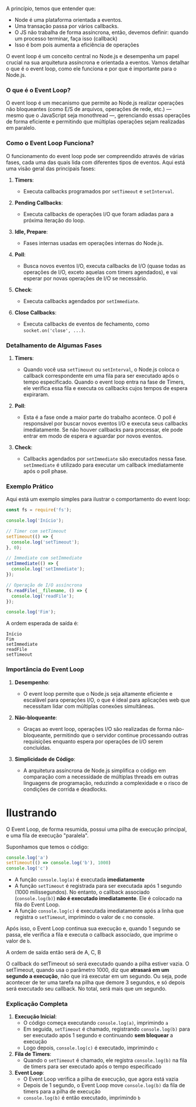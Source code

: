 A princípio, temos que entender que:
- Node é uma plataforma orientada a eventos.
- Uma transação passa por vários callbacks.
- O JS não trabalha de forma assíncrona, então, devemos definir: quando um processo terminar, faça isso (callback)
- Isso é bom pois aumenta a eficiência de operações

O event loop é um conceito central no Node.js e desempenha um papel crucial na sua arquitetura assíncrona e orientada a eventos. Vamos detalhar o que é o event loop, como ele funciona e por que é importante para o Node.js.

### O que é o Event Loop?

O event loop é um mecanismo que permite ao Node.js realizar operações não bloqueantes (como E/S de arquivos, operações de rede, etc.) — mesmo que o JavaScript seja monothread —, gerenciando essas operações de forma eficiente e permitindo que múltiplas operações sejam realizadas em paralelo.

### Como o Event Loop Funciona?

O funcionamento do event loop pode ser compreendido através de várias fases, cada uma das quais lida com diferentes tipos de eventos. Aqui está uma visão geral das principais fases:

1. **Timers**:
   - Executa callbacks programados por `setTimeout` e `setInterval`.
   
2. **Pending Callbacks**:
   - Executa callbacks de operações I/O que foram adiadas para a próxima iteração do loop.

3. **Idle, Prepare**:
   - Fases internas usadas em operações internas do Node.js.

4. **Poll**:
   - Busca novos eventos I/O, executa callbacks de I/O (quase todas as operações de I/O, exceto aquelas com timers agendados), e vai esperar por novas operações de I/O se necessário.

5. **Check**:
   - Executa callbacks agendados por `setImmediate`.

6. **Close Callbacks**:
   - Executa callbacks de eventos de fechamento, como `socket.on('close', ...)`.

### Detalhamento de Algumas Fases

1. **Timers**:
   - Quando você usa `setTimeout` ou `setInterval`, o Node.js coloca o callback correspondente em uma fila para ser executado após o tempo especificado. Quando o event loop entra na fase de Timers, ele verifica essa fila e executa os callbacks cujos tempos de espera expiraram.

2. **Poll**:
   - Esta é a fase onde a maior parte do trabalho acontece. O poll é responsável por buscar novos eventos I/O e executa seus callbacks imediatamente. Se não houver callbacks para processar, ele pode entrar em modo de espera e aguardar por novos eventos.

3. **Check**:
   - Callbacks agendados por `setImmediate` são executados nessa fase. `setImmediate` é utilizado para executar um callback imediatamente após o poll phase.

### Exemplo Prático

Aqui está um exemplo simples para ilustrar o comportamento do event loop:

```javascript
const fs = require('fs');

console.log('Início');

// Timer com setTimeout
setTimeout(() => {
  console.log('setTimeout');
}, 0);

// Immediate com setImmediate
setImmediate(() => {
  console.log('setImmediate');
});

// Operação de I/O assíncrona
fs.readFile(__filename, () => {
  console.log('readFile');
});

console.log('Fim');
```

A ordem esperada de saída é:

```
Início
Fim
setImmediate
readFile
setTimeout
```

### Importância do Event Loop

1. **Desempenho**:
   - O event loop permite que o Node.js seja altamente eficiente e escalável para operações I/O, o que é ideal para aplicações web que necessitam lidar com múltiplas conexões simultâneas.

2. **Não-bloqueante**:
   - Graças ao event loop, operações I/O são realizadas de forma não-bloqueante, permitindo que o servidor continue processando outras requisições enquanto espera por operações de I/O serem concluídas.

3. **Simplicidade de Código**:
   - A arquitetura assíncrona de Node.js simplifica o código em comparação com a necessidade de múltiplas threads em outras linguagens de programação, reduzindo a complexidade e o risco de condições de corrida e deadlocks.

# Ilustrando

O Event Loop, de forma resumida, possui uma pilha de execução principal, e uma fila de execução "paralela".

Suponhamos que temos o código:
```js
console.log('a')
setTimeout(() => console.log('b'), 1000)
console.log('c')
```

- A função `console.log(a)` é executada **imediatamente**
- A função `setTimeout` é registrada para ser executada após 1 segundo (1000 milissegundos). No entanto, o callback associado (`console.log(b)`) **não é executado imediatamente**. Ele é colocado na fila do Event Loop.
- A função `console.log(c)` é executada imediatamente após a linha que registra o `setTimeout`, imprimindo o valor de `c` no console.

Após isso, o Event Loop continua sua execução e, quando 1 segundo se passa, ele verifica a fila e executa o callback associado, que imprime o valor de `b`.

A ordem de saída então será de A, C, B

O callback do setTimeout só será executado quando a pilha estiver vazia.
O setTimeout, quando usa o parâmetro 1000, diz que **atrasará em um segundo a execução**, não que irá executar em um segundo.
Ou seja, pode acontecer de ter uma tarefa na pilha que demore 3 segundos, e só depois será executado seu callback. No total, será mais que um segundo.

### Explicação Completa

1. **Execução Inicial**:
    - O código começa executando `console.log(a)`, imprimindo `a`
    - Em seguida, `setTimeout` é chamado, registrando `console.log(b)` para ser executado após 1 segundo e continuando **sem bloquear** a execução
    - Logo depois, `console.log(c)` é executado, imprimindo `c`
2. **Fila de Timers**:
    - Quando o `setTimeout` é chamado, ele registra `console.log(b)` na fila de timers para ser executado após o tempo especificado
3. **Event Loop**:
    - O Event Loop verifica a pilha de execução, que agora está vazia
    - Depois de 1 segundo, o Event Loop move `console.log(b)` da fila de timers para a pilha de execução
    - `console.log(b)` é então executado, imprimindo `b`